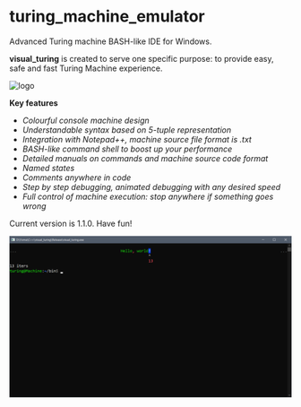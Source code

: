 # turing_machine_emulator
Advanced Turing machine BASH-like IDE for Windows.

**visual_turing** is created to serve one specific purpose: to provide easy, safe and fast Turing Machine experience.


[logo]: https://github.com/xiyori/turing_machine_emulator/blob/master/Images/logo.png
![logo](/logo.png)

**Key features**

+ *Colourful console machine design*
+ *Understandable syntax based on 5-tuple representation*
+ *Integration with Notepad++, machine source file format is .txt*
+ *BASH-like command shell to boost up your performance*
+ *Detailed manuals on commands and machine source code format*
+ *Named states*
+ *Comments anywhere in code*
+ *Step by step debugging, animated debugging with any desired speed*
+ *Full control of machine execution: stop anywhere if something goes wrong*

Current version is 1.1.0. Have fun!

![alt text](https://github.com/xiyori/turing_machine_emulator/blob/master/Images/Screenshot_1.png?raw=true)
